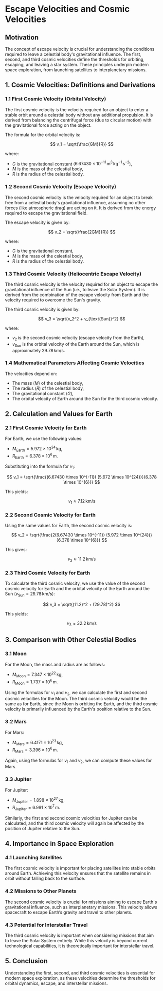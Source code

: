 # Escape Velocities and Cosmic Velocities

## Motivation

The concept of escape velocity is crucial for understanding the conditions required to leave a celestial body's gravitational influence. The first, second, and third cosmic velocities define the thresholds for orbiting, escaping, and leaving a star system. These principles underpin modern space exploration, from launching satellites to interplanetary missions.

## 1. Cosmic Velocities: Definitions and Derivations

### 1.1 First Cosmic Velocity (Orbital Velocity)

The first cosmic velocity is the velocity required for an object to enter a stable orbit around a celestial body without any additional propulsion. It is derived from balancing the centrifugal force (due to circular motion) with the gravitational force acting on the object.

The formula for the orbital velocity is:

$$
v_1 = \sqrt{\frac{GM}{R}}
$$

where:
- $G$ is the gravitational constant ($6.67430 \times 10^{-11} \, \text{m}^3 \, \text{kg}^{-1} \, \text{s}^{-2}$),
- $M$ is the mass of the celestial body,
- $R$ is the radius of the celestial body.

### 1.2 Second Cosmic Velocity (Escape Velocity)

The second cosmic velocity is the velocity required for an object to break free from a celestial body's gravitational influence, assuming no other forces (like atmospheric drag) are acting on it. It is derived from the energy required to escape the gravitational field.

The escape velocity is given by:

$$
v_2 = \sqrt{\frac{2GM}{R}}
$$

where:
- $G$ is the gravitational constant,
- $M$ is the mass of the celestial body,
- $R$ is the radius of the celestial body.

### 1.3 Third Cosmic Velocity (Heliocentric Escape Velocity)

The third cosmic velocity is the velocity required for an object to escape the gravitational influence of the Sun (i.e., to leave the Solar System). It is derived from the combination of the escape velocity from Earth and the velocity required to overcome the Sun's gravity.

The third cosmic velocity is given by:

$$
v_3 = \sqrt{v_2^2 + v_{\text{Sun}}^2}
$$

where:
- $v_2$ is the second cosmic velocity (escape velocity from the Earth),
- $v_{\text{Sun}}$ is the orbital velocity of the Earth around the Sun, which is approximately $29.78 \, \text{km/s}$.

### 1.4 Mathematical Parameters Affecting Cosmic Velocities

The velocities depend on:
- The mass ($M$) of the celestial body,
- The radius ($R$) of the celestial body,
- The gravitational constant ($G$),
- The orbital velocity of Earth around the Sun for the third cosmic velocity.

## 2. Calculation and Values for Earth

### 2.1 First Cosmic Velocity for Earth

For Earth, we use the following values:
- $M_{\text{Earth}} = 5.972 \times 10^{24} \, \text{kg}$,
- $R_{\text{Earth}} = 6.378 \times 10^{6} \, \text{m}$.

Substituting into the formula for $v_1$:

$$
v_1 = \sqrt{\frac{(6.67430 \times 10^{-11}) (5.972 \times 10^{24})}{6.378 \times 10^{6}}}
$$

This yields:

$$
v_1 \approx 7.12 \, \text{km/s}
$$

### 2.2 Second Cosmic Velocity for Earth

Using the same values for Earth, the second cosmic velocity is:

$$
v_2 = \sqrt{\frac{2(6.67430 \times 10^{-11}) (5.972 \times 10^{24})}{6.378 \times 10^{6}}}
$$

This gives:

$$
v_2 \approx 11.2 \, \text{km/s}
$$

### 2.3 Third Cosmic Velocity for Earth

To calculate the third cosmic velocity, we use the value of the second cosmic velocity for Earth and the orbital velocity of the Earth around the Sun ($v_{\text{Sun}} = 29.78 \, \text{km/s}$):

$$
v_3 = \sqrt{(11.2)^2 + (29.78)^2}
$$

This yields:

$$
v_3 \approx 32.2 \, \text{km/s}
$$

## 3. Comparison with Other Celestial Bodies

### 3.1 Moon

For the Moon, the mass and radius are as follows:
- $M_{\text{Moon}} = 7.347 \times 10^{22} \, \text{kg}$,
- $R_{\text{Moon}} = 1.737 \times 10^{6} \, \text{m}$.

Using the formulas for $v_1$ and $v_2$, we can calculate the first and second cosmic velocities for the Moon. The third cosmic velocity would be the same as for Earth, since the Moon is orbiting the Earth, and the third cosmic velocity is primarily influenced by the Earth's position relative to the Sun.

### 3.2 Mars

For Mars:
- $M_{\text{Mars}} = 6.4171 \times 10^{23} \, \text{kg}$,
- $R_{\text{Mars}} = 3.396 \times 10^{6} \, \text{m}$.

Again, using the formulas for $v_1$ and $v_2$, we can compute these values for Mars.

### 3.3 Jupiter

For Jupiter:
- $M_{\text{Jupiter}} = 1.898 \times 10^{27} \, \text{kg}$,
- $R_{\text{Jupiter}} = 6.991 \times 10^{7} \, \text{m}$.

Similarly, the first and second cosmic velocities for Jupiter can be calculated, and the third cosmic velocity will again be affected by the position of Jupiter relative to the Sun.

## 4. Importance in Space Exploration

### 4.1 Launching Satellites

The first cosmic velocity is important for placing satellites into stable orbits around Earth. Achieving this velocity ensures that the satellite remains in orbit without falling back to the surface.

### 4.2 Missions to Other Planets

The second cosmic velocity is crucial for missions aiming to escape Earth's gravitational influence, such as interplanetary missions. This velocity allows spacecraft to escape Earth’s gravity and travel to other planets.

### 4.3 Potential for Interstellar Travel

The third cosmic velocity is important when considering missions that aim to leave the Solar System entirely. While this velocity is beyond current technological capabilities, it is theoretically important for interstellar travel.

## 5. Conclusion

Understanding the first, second, and third cosmic velocities is essential for modern space exploration, as these velocities determine the thresholds for orbital dynamics, escape, and interstellar missions.
